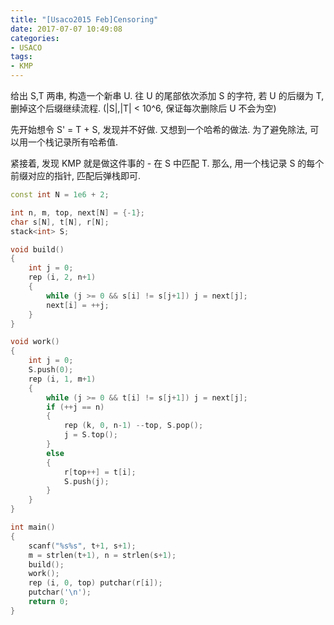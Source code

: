 ```yaml
---
title: "[Usaco2015 Feb]Censoring"
date: 2017-07-07 10:49:08
categories:
- USACO
tags:
- KMP
---
```

给出 S,T 两串, 构造一个新串 U. 往 U 的尾部依次添加 S 的字符, 若 U 的后缀为 T, 删掉这个后缀继续流程. (|S|,|T| &lt; 10^6, 保证每次删除后 U 不会为空)
<!--more-->
先开始想令 S' = T + S, 发现并不好做. 又想到一个哈希的做法. 为了避免除法, 可以用一个栈记录所有哈希值.

紧接着, 发现 KMP 就是做这件事的 - 在 S 中匹配 T. 那么, 用一个栈记录 S 的每个前缀对应的指针, 匹配后弹栈即可.

```cpp
const int N = 1e6 + 2;

int n, m, top, next[N] = {-1};
char s[N], t[N], r[N];
stack<int> S;

void build()
{
	int j = 0;
	rep (i, 2, n+1)
	{
		while (j >= 0 && s[i] != s[j+1]) j = next[j];
		next[i] = ++j;
	}
}

void work()
{
	int j = 0;
	S.push(0);
	rep (i, 1, m+1)
	{
		while (j >= 0 && t[i] != s[j+1]) j = next[j];
		if (++j == n)
		{
			rep (k, 0, n-1) --top, S.pop();
			j = S.top();
		}
		else
		{
			r[top++] = t[i];
			S.push(j);
		}
	}
}

int main()
{
	scanf("%s%s", t+1, s+1);
	m = strlen(t+1), n = strlen(s+1);
	build();
	work();
	rep (i, 0, top) putchar(r[i]);
	putchar('\n');
	return 0;
}
```

